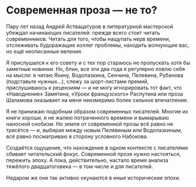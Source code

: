 
# Современная проза — не то?

Пару лет назад Андрей Аствацатуров в литературной мастерской убеждал начинающих писателей: прежде всего стоит читать современников. Читать для того, чтобы нащупать нерв времени, отслеживать будоражащие коллег проблемы, находить волнующие вас, но ещё неописанные явления.

Я прислушался к его совету и с тех пор стараюсь не пропускать хотя бы заметные новинки. Но, блин, все эти два года я регулярно ловлю себя на мысли: я читаю Яхину, Водолазкина, Сенчина, Пелевина, Рубанова (подставьте нужных…), слежу за шорт-листами премий, прислушиваюсь к рецензиям — и не могу игнорировать тот факт, что «Наводнение» Замятина, «Уроки французского» Распутина или проза Шаламова оказывает на меня неизмеримо более сильное впечатление.

Я не принижаю подобным образом современных писателей. Многие их книги хороши, я не жалею потраченного времени и вымарываю наносной снобизм. Но земля от современной прозы всё равно не трясётся — и, выбирая между новым Пелевиным или Водолазкиным, всё равно посматриваю в сторону условного Набокова.

Создаётся ощущение, что нахождение в одном контексте с писателями сбивает читательский фокус. Современной прозе нужно настояться, пережить эпоху. А пока, действительно, настало время анализа тяжёлого двадцатоговека — в том числе и для писателей. 

Недаром же они так активно окунаются в иные исторические эпохи.
